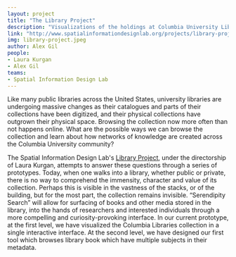 ```yaml
---
layout: project
title: "The Library Project"
description: "Visualizations of the holdings at Columbia University Libraries"
link: "http://www.spatialinformationdesignlab.org/projects/library-project"
img: library-project.jpeg
author: Alex Gil
people:
- Laura Kurgan
- Alex Gil
teams:
- Spatial Information Design Lab
---
```


Like many public libraries across the United States, university libraries are undergoing massive changes as their catalogues and parts of their collections have been digitized, and their physical collections have outgrown their physical space. Browsing the collection now more often than not happens online. What are the possible ways we can browse the collection and learn about how networks of knowledge are created across the Columbia University community?

The Spatial Information Design Lab's <a href="http://www.spatialinformationdesignlab.org/projects/library-project">Library Project</a>, under the directorship of Laura Kurgan, attempts to answer these questions through a series of prototypes. Today, when one walks into a library, whether public or private, there is no way to comprehend the immensity, character and value of its collection. Perhaps this is visible in the vastness of the stacks, or of the building, but for the most part, the collection remains invisible.  “Serendipity Search” will allow for surfacing of books and other media stored in the library, into the hands of researchers and interested individuals through a more compelling and curiosity-provoking interface. In our current prototype, at the first level, we have visualized the Columbia Libraries collection in a single interactive interface.  At the second level, we have designed our first tool which browses library book which have multiple subjects in their metadata.